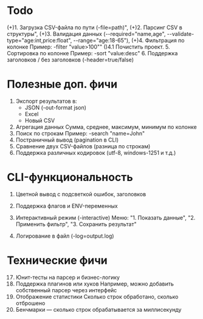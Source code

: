 # Todo

(+)1. Загрузка CSV-файла по пути (-file=path)",
(+)2. Парсинг CSV в структуры",
(+)3. Валидация данных (--required="name,age", --validate-type="age:int,price:float", --range="age:18-65"),
(+)4. Фильтрация по колонке
    Пример: -filter "value>100""
()4.1 Почистить проект.
5. Сортировка по колонке
Пример: -sort "value:desc"
6. Поддержка заголовков / без заголовков (-header=true/false)


# Полезные доп. фичи

1. Экспорт результатов в:
    - JSON (-out-format json)
    - Excel
    - Новый CSV
2. Агрегация данных
    Сумма, среднее, максимум, минимум по колонке
3. Поиск по строкам
    Пример: -search "name=John"
4. Постраничный вывод (pagination в CLI)
5. Сравнение двух CSV-файлов (разница по строкам)
6. Поддержка различных кодировок (utf-8, windows-1251 и т.д.)

#  CLI-функциональность

1. Цветной вывод с подсветкой ошибок, заголовков

2. Поддержка флагов и ENV-переменных

3. Интерактивный режим (-interactive)
    Меню: "1. Показать данные", "2. Применить фильтр", "3. Сохранить результат"

5. Логирование в файл (-log=output.log)

# Технические фичи

17. Юнит-тесты на парсер и бизнес-логику
18. Поддержка плагинов или хуков
    Например, можно добавить собственный парсер через интерфейс
19. Отображение статистики
    Сколько строк обработано, сколько отброшено
20. Бенчмарки — сколько строк обрабатывается за миллисекунду